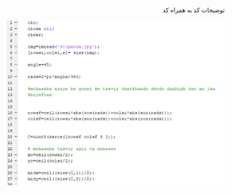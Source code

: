 
<div dir="rtl">
  
  توضيحات كد به همراه كد
  
  </div>


![توضيحات كد به همراه كد](https://github.com/semnan-university-ai/image-processing-class/blob/main/excersiecs/Homayontoosy/8/code/1.png)

